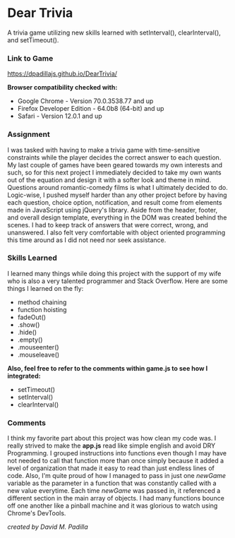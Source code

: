 # Dear Trivia

A trivia game utilizing new skills learned with setInterval(), clearInterval(), and setTimeout().

### Link to Game

https://dpadillajs.github.io/DearTrivia/

**Browser compatibility checked with:**

- Google Chrome - Version 70.0.3538.77 and up
- Firefox Developer Edition - 64.0b8 (64-bit) and up
- Safari - Version 12.0.1 and up

### Assignment

I was tasked with having to make a trivia game with time-sensitive constraints while
the player decides the correct answer to each question. My last couple of games have
been geared towards my own interests and such, so for this next project I immediately
decided to take my own wants out of the equation and design it with a softer look
and theme in mind. Questions around romantic-comedy films is what I ultimately decided
to do. Logic-wise, I pushed myself harder than any other project before by having
each question, choice option, notification, and result come from elements made in
JavaScript using jQuery's library. Aside from the header, footer, and overall
design template, everything in the DOM was created behind the scenes. I had to keep
track of answers that were correct, wrong, and unanswered. I also felt very comfortable
with object oriented programming this time around as I did not need nor seek assistance.

### Skills Learned

I learned many things while doing this project with the support of my wife
who is also a very talented programmer and Stack Overflow. Here are some things
I learned on the fly:

- method chaining
- function hoisting
- fadeOut()
- .show()
- .hide()
- .empty()
- .mouseenter()
- .mouseleave()

**Also, feel free to refer to the comments within game.js to see how I integrated:**

- setTimeout()
- setInterval()
- clearInterval()

### Comments

I think my favorite part about this project was how clean my code was. I really strived to
make the **app.js** read like simple english and avoid DRY Programming. I grouped instructions
into functions even though I may have not needed to call that function more than once simply
because it added a level of organization that made it easy to read than just endless lines of
code. Also, I'm quite proud of how I managed to pass in just one _newGame_ variable as the
parameter in a function that was constantly called with a new value everytime. Each time
_newGame_ was passed in, it referenced a different section in the main array of objects.
I had many functions bounce off one another like a pinball machine and it was glorious to
watch using Chrome's DevTools.

_created by David M. Padilla_
